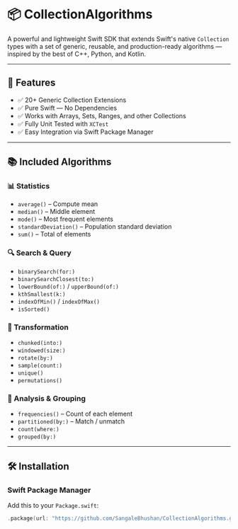 
# 📦 CollectionAlgorithms

A powerful and lightweight Swift SDK that extends Swift's native `Collection` types with a set of generic, reusable, and production-ready algorithms — inspired by the best of C++, Python, and Kotlin.

---

## 🚀 Features

- ✅ 20+ Generic Collection Extensions
- ✅ Pure Swift — No Dependencies
- ✅ Works with Arrays, Sets, Ranges, and other Collections
- ✅ Fully Unit Tested with `XCTest`
- ✅ Easy Integration via Swift Package Manager

---

## 📚 Included Algorithms

### 📊 Statistics
- `average()` – Compute mean
- `median()` – Middle element
- `mode()` – Most frequent elements
- `standardDeviation()` – Population standard deviation
- `sum()` – Total of elements

### 🔍 Search & Query
- `binarySearch(for:)`
- `binarySearchClosest(to:)`
- `lowerBound(of:)` / `upperBound(of:)`
- `kthSmallest(k:)`
- `indexOfMin()` / `indexOfMax()`
- `isSorted()`

### 🔁 Transformation
- `chunked(into:)`
- `windowed(size:)`
- `rotate(by:)`
- `sample(count:)`
- `unique()`
- `permutations()`

### 🧪 Analysis & Grouping
- `frequencies()` – Count of each element
- `partitioned(by:)` – Match / unmatch
- `count(where:)`
- `grouped(by:)`

---

## 🛠 Installation

### Swift Package Manager

Add this to your `Package.swift`:

```swift
.package(url: "https://github.com/SangaleBhushan/CollectionAlgorithms.git", from: "1.0.0")
